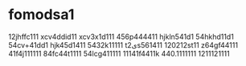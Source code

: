 # fomodsa1
12jhffc111
xcv4ddid11
xcv3x1d111
456p444411
hjkln541d1
54hkhd11d1
54cv+41dd1
hjk45d1411
5432k11111
t2یs561411
120212st11
z64gf44111
41f4j111111
84fc44t1111
54lcg411111
11141f4411k
440.1111111
1211121111
